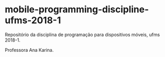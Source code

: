 # mobile-programming-discipline-ufms-2018-1

Repositório da disciplina de programação para dispositivos móveis, ufms 2018-1.

Professora Ana Karina.
